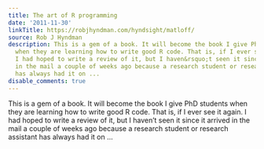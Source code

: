 ```yaml
---
title: The art of R programming
date: '2011-11-30'
linkTitle: https://robjhyndman.com/hyndsight/matloff/
source: Rob J Hyndman
description: This is a gem of a book. It will become the book I give PhD students
  when they are learning how to write good R code. That is, if I ever see it again.
  I had hoped to write a review of it, but I haven&rsquo;t seen it since it arrived
  in the mail a couple of weeks ago because a research student or research assistant
  has always had it on ...
disable_comments: true
---
```

This is a gem of a book. It will become the book I give PhD students when they are learning how to write good R code. That is, if I ever see it again. I had hoped to write a review of it, but I haven&rsquo;t seen it since it arrived in the mail a couple of weeks ago because a research student or research assistant has always had it on ...
